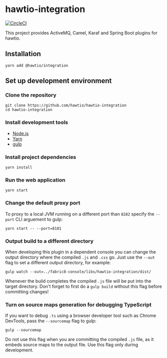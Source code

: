 # hawtio-integration

[![CircleCI](https://circleci.com/gh/hawtio/hawtio-integration.svg?style=svg)](https://circleci.com/gh/hawtio/hawtio-integration)

This project provides ActiveMQ, Camel, Karaf and Spring Boot plugins for hawtio.

## Installation

```
yarn add @hawtio/integration
```

## Set up development environment

### Clone the repository

```
git clone https://github.com/hawtio/hawtio-integration
cd hawtio-integration
```

### Install development tools

* [Node.js](http://nodejs.org)
* [Yarn](https://yarnpkg.com)
* [gulp](http://gulpjs.com/)

### Install project dependencies

```
yarn install
```

### Run the web application

```
yarn start
```

### Change the default proxy port

To proxy to a local JVM running on a different port than `8282` specify the `--port` CLI arguement to gulp:
```
yarn start -- --port=8181
```

### Output build to a different directory

When developing this plugin in a dependent console you can change the output directory where the compiled `.js` and `.css` go.  Just use the `--out` flag to set a different output directory, for example:
```
gulp watch --out=../fabric8-console/libs/hawtio-integration/dist/
```

Whenever the build completes the compiled `.js` file will be put into the target directory.  Don't forget to first do a `gulp build` without this flag before committing changes!

### Turn on source maps generation for debugging TypeScript

If you want to debug `.ts` using a browser developer tool such as Chrome DevTools, pass the `--sourcemap` flag to gulp:

```
gulp --sourcemap
```

Do not use this flag when you are committing the compiled `.js` file, as it embeds source maps to the output file. Use this flag only during development.
